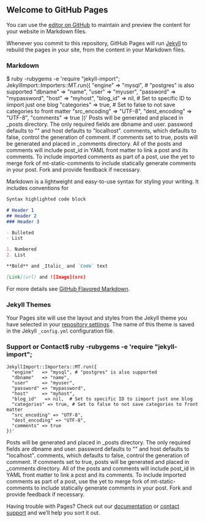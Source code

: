 ## Welcome to GitHub Pages

You can use the [editor on GitHub](https://github.com/DJD888/NINJA/edit/master/README.md) to maintain and preview the content for your website in Markdown files.

Whenever you commit to this repository, GitHub Pages will run [Jekyll](https://jekyllrb.com/) to rebuild the pages in your site, from the content in your Markdown files.

### Markdown
$ ruby -rubygems -e 'require "jekyll-import";
    JekyllImport::Importers::MT.run({
      "engine"   => "mysql", # "postgres" is also supported
      "dbname"   => "name",
      "user"     => "myuser",
      "password" => "mypassword",
      "host"     => "myhost",
      "blog_id"   => nil,  # Set to specific ID to iimport just one blog
      "categories" => true, # Set to false to not save categories to front matter
      "src_encoding" => "UTF-8",
      "dest_encoding" => "UTF-8",
      "comments" => true
    })'
Posts will be generated and placed in _posts directory.
The only required fields are dbname and user. password defaults to "" and host defaults to "localhost".
comments, which defaults to false, control the generation of comment. If comments set to true, posts will be generated and placed in _comments directory.
All of the posts and comments will include post_id in YAML front matter to link a post and its comments.
To include imported comments as part of a post, use the yet to merge fork of mt-static-comments to include statically generate comments in your post. Fork and provide feedback if necessary.

Markdown is a lightweight and easy-to-use syntax for styling your writing. It includes conventions for

```markdown
Syntax highlighted code block

# Header 1
## Header 2
### Header 3

- Bulleted
- List

1. Numbered
2. List

**Bold** and _Italic_ and `Code` text

[Link](url) and ![Image](src)
```

For more details see [GitHub Flavored Markdown](https://guides.github.com/features/mastering-markdown/).

### Jekyll Themes

Your Pages site will use the layout and styles from the Jekyll theme you have selected in your [repository settings](https://github.com/DJD888/NINJA/settings). The name of this theme is saved in the Jekyll `_config.yml` configuration file.

### Support or Contact$ ruby -rubygems -e 'require "jekyll-import";
    JekyllImport::Importers::MT.run({
      "engine"   => "mysql", # "postgres" is also supported
      "dbname"   => "name",
      "user"     => "myuser",
      "password" => "mypassword",
      "host"     => "myhost",
      "blog_id"   => nil,  # Set to specific ID to iimport just one blog
      "categories" => true, # Set to false to not save categories to front matter
      "src_encoding" => "UTF-8",
      "dest_encoding" => "UTF-8",
      "comments" => true
    })'
Posts will be generated and placed in _posts directory.
The only required fields are dbname and user. password defaults to "" and host defaults to "localhost".
comments, which defaults to false, control the generation of comment. If comments set to true, posts will be generated and placed in _comments directory.
All of the posts and comments will include post_id in YAML front matter to link a post and its comments.
To include imported comments as part of a post, use the yet to merge fork of mt-static-comments to include statically generate comments in your post. Fork and provide feedback if necessary.

Having trouble with Pages? Check out our [documentation](https://help.github.com/categories/github-pages-basics/) or [contact support](https://github.com/contact) and we’ll help you sort it out.
